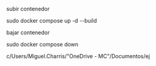 subir contenedor

sudo docker compose up -d --build 

bajar contenedor

sudo docker compose down

c/Users/Miguel.Charris/"OneDrive - MC"/Documentos/ej
